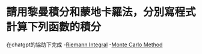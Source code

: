# 請用黎曼積分和蒙地卡羅法，分別寫程式計算下列函數的積分
在chatgpt的協助下完成
-[Riemann Integral](./riemann.py)
-[Monte Carlo Method](./monteCarlo.py)